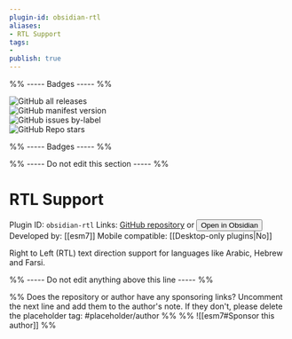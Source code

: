 ```yaml
---
plugin-id: obsidian-rtl
aliases:
- RTL Support
tags: 
- 
publish: true
---
```


%% ----- Badges ----- %%

![GitHub all releases](https://img.shields.io/github/downloads/esm7/obsidian-rtl/total?color=573E7A&logo=github&style=for-the-badge)   
![GitHub manifest version](https://img.shields.io/github/manifest-json/v/esm7/obsidian-rtl?color=573E7A&logo=github&style=for-the-badge)   
![GitHub issues by-label](https://img.shields.io/github/issues/esm7/obsidian-rtl/help%20wanted?color=573E7A&logo=github&style=for-the-badge)   
![GitHub Repo stars](https://img.shields.io/github/stars/esm7/obsidian-rtl?color=573E7A&logo=github&style=for-the-badge)

%% ----- Badges ----- %%

%% ----- Do not edit this section ----- %%

# RTL Support

Plugin ID: `obsidian-rtl`
Links: [GitHub repository](https://github.com/esm7/obsidian-rtl) or [<button id=HH>Open in Obsidian</button>](obsidian://goto-plugin?id=obsidian-rtl)
Developed by: [[esm7]]
Mobile compatible: [[Desktop-only plugins|No]]

Right to Left (RTL) text direction support for languages like Arabic, Hebrew and Farsi.

%% ----- Do not edit anything above this line ----- %% 

%% Does the repository or author have any sponsoring links? Uncomment the next line and add them to the author's note. If they don't, please delete the placeholder tag: #placeholder/author %%
%% ![[esm7#Sponsor this author]] %%

